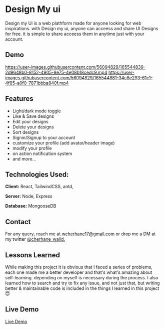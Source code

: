 
# Design My ui

Design my Ui is a web plathform made for anyone looking for web inspirations. with Design my ui, anyone can acceess and share UI Designs for free. 
it is simple to share acceess them in anytime just with your account.


## Demo

https://user-images.githubusercontent.com/56094829/165544839-2d9648b0-8152-4905-8e75-4e08b18cedc9.mp4
https://user-images.githubusercontent.com/56094829/165544881-34c8e293-61c1-4f85-a0f0-7871bbba840f.mp4


## Features

- Light/dark mode toggle
- Like & Save designs
- Edit your designs
- Delete your designs
- Sort designs 
- Signin/Signup to your account
- customize your profile (add avatar/header image)
- modify your profile
- on action notification system
- and more...

## Technologies Used:

**Client:** React, TailwindCSS, antd,

**Server:** Node, Express

**Database:** MongooseDB
## Contact

For any query, reach me at wcherhane17@gmail.com or drop me a DM at my twitter
[@cherhane_walid.](https://twitter.com/cherhane_walid)
 


## Lessons Learned

While making this project it is obvious that I faced a series of problems, each one made me a better developer and that's what's amazing about self-learning. depending on myself is necessary during the process. I also learned how to search and try to fix any issue, and not just that, but writing better & maintainable code is included in the things I learned in this project 😇
## Live Demo

[Live Demo](https://design-my-ui.vercel.app)

